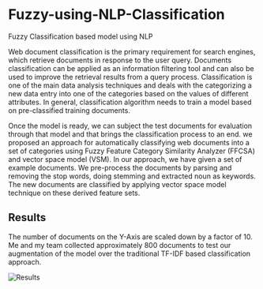 # Fuzzy-using-NLP-Classification
Fuzzy Classification based model using NLP

Web document classification is the primary requirement for search engines, which retrieve documents in response to the user query. Documents classification can be applied as an information filtering tool and can also be used to improve the retrieval results from a query process. Classification is one of the main data analysis techniques and deals with the categorizing a new data entry into one of the categories based on the values of different attributes. In general, classification algorithm needs to train a model based on pre-classified training documents.

Once the model is ready, we can subject the test documents for evaluation through that model and that brings the classification process to an end. we proposed an approach for automatically classifying web documents into a set of categories using Fuzzy Feature Category Similarity Analyzer (FFCSA)  and vector space model (VSM). In our approach, we have given a set of example documents. We pre-process the documents by parsing and removing the stop words, doing stemming  and extracted noun as keywords. The new documents are classified by applying vector space model technique on these derived feature sets.

## Results
The number of documents on the Y-Axis are scaled down by a factor of 10. Me and my team collected approximately 800 documents to test our augmentation of the model over the traditional TF-IDF based classification approach.

![Results](https://github.com/abhishekpandey532/Fuzzy-using-NLP-Classification/blob/master/Comparasion_Chart.jpg "Results")
